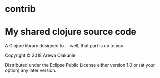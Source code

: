 # contrib
My shared clojure source code
=======

A Clojure library designed to ... well, that part is up to you.




Copyright © 2018 Arewa Olakunle

Distributed under the Eclipse Public License either version 1.0 or (at
your option) any later version.
